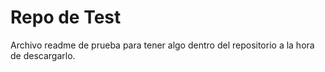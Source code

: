# Repo de Test

Archivo readme de prueba para tener algo dentro del repositorio a la hora de descargarlo.
